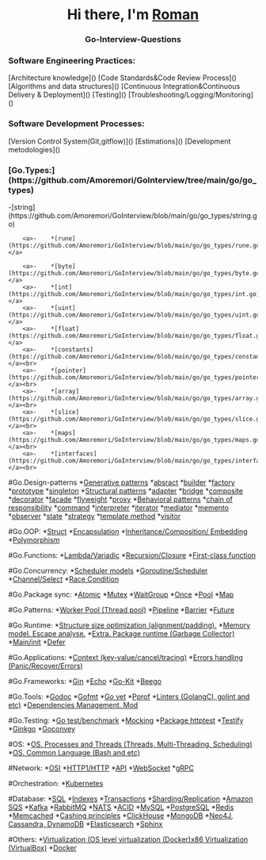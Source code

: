 <h1 align="center">Hi there, I'm <a href="https://github.com/Amoremori" target="_blank">Roman</a></h1>

<h3 align="center">Go-Interview-Questions</h3>

<h3>Software Engineering Practices:</h3>
[Architecture knowledge]()
[Code Standards&Code Review Process]()
[Algorithms and data structures]()
[Continuous Integration&Continuous Delivery & Deployment]()
[Testing]()
[Troubleshooting/Logging/Monitoring]()

<h3>Software Development Processes:</h3>
[Version Control System(Git,gitflow)]()
[Estimations]()
[Development metodologies]()

<h3 align="left">[Go.Types:](https://github.com/Amoremori/GoInterview/tree/main/go/go_types)</h3>
<span style="white-space: pre-line">-[string](https://github.com/Amoremori/GoInterview/blob/main/go/go_types/string.go)</span>

        <a>-    *[rune](https://github.com/Amoremori/GoInterview/blob/main/go/go_types/rune.go)</a>

        <a>-    *[byte](https://github.com/Amoremori/GoInterview/blob/main/go/go_types/byte.go)</a>
        <a>-    *[int](https://github.com/Amoremori/GoInterview/blob/main/go/go_types/int.go)</a>
        <a>-    *[uint](https://github.com/Amoremori/GoInterview/blob/main/go/go_types/uint.go)</a>
        <a>-    *[float](https://github.com/Amoremori/GoInterview/blob/main/go/go_types/float.go)</a>
        <a>-    *[constants](https://github.com/Amoremori/GoInterview/blob/main/go/go_types/constants.go)</a><br>
        <a>-    *[pointer](https://github.com/Amoremori/GoInterview/blob/main/go/go_types/pointer.go)</a><br>
        <a>-    *[array](https://github.com/Amoremori/GoInterview/blob/main/go/go_types/array.go)</a><br>
        <a>-    *[slice](https://github.com/Amoremori/GoInterview/blob/main/go/go_types/slice.go)</a><br>
        <a>-    *[maps](https://github.com/Amoremori/GoInterview/blob/main/go/go_types/maps.go)</a><br>
        <a>-    *[interfaces](https://github.com/Amoremori/GoInterview/blob/main/go/go_types/interfaces.go)</a><br>

#Go.Design-patterns
*[Generative patterns]()
*[absract]()
*[builder]()
*[factory]()
*[prototype]()
*[singleton]()
*[Structural patterns]()
*[adapter]()
*[bridge]()
*[composite]()
*[decorator]()
*[facade]()
*[flyweight]()
*[proxy]()
*[Behavioral patterns]()
*[chain of responsibility]()
*[command]()
*[interpreter]()
*[iterator]()
*[mediator]()
*[memento]()
*[observer]()
*[state]()
*[strategy]()
*[template method]()
*[visitor]()

#Go.OOP:
*[Struct]()
*[Encapsulation]()
*[Inheritance/Composition/ Embedding]()
*[Polymorphism]()

#Go.Funсtions:
*[Lambda/Variadic]()
*[Recursion/Closure]()
*[First-class function]()

#Go.Concurrency:
*[Scheduler models]()
*[Goroutine/Scheduler]()
*[Channel/Select]()
*[Race Condition]()

#Go.Package sync:
*[Atomic]()
*[Mutex]()
*[WaitGroup]()
*[Once]()
*[Pool]()
*[Map]()

#Go.Patterns:
*[Worker Pool (Thread pool)]()
*[Pipeline]()
*[Barrier]()
*[Future]()

#Go.Runtime:
*[Structure size optimization (alignment/padding).]()
*[Memory model. Escape analyse.]()
*[Extra. Package runtime (Garbage Collector)]()
*[Main/init]()
*[Defer]()

#Go.Applications:
*[Context (key-value/cancel/tracing)]()
*[Errors handling (Panic/Recover/Errors)]()

#Go.Frameworks:
*[Gin]()
*[Echo]()
*[Go-Kit]()
*[Beego]()

#Go.Tools:
*[Godoc]()
*[Gofmt]()
*[Go vet]()
*[Pprof]()
*[Linters (GolangCI, golint and etc)]()
*[Dependencies Management. Mod]()

#Go.Testing:
*[Go test/benchmark]()
*[Mocking]()
*[Package httptest]()
*[Testify]()
*[Ginkgo]()
*[Goconvey]()

#OS:
*[OS. Processes and Threads (Threads, Multi-Threading, Scheduling)]()
*[OS. Common Language (Bash and etc)]()

#Network:
*[OSI]()
*[HTTP1/HTTP]()
*[API]()
*[WebSocket]()
*[gRPC]()

#Orchestration:
*[Kubernetes]()

#Database:
*[SQL]()
*[Indexes]()
*[Transactions]()
*[Sharding/Replication]()
*[Amazon SQS]()
*[Kafka]()
*[RabbitMQ]()
*[NATS]()
*[ACID]()
*[MySQL]()
*[PostgreSQL]()
*[Redis]()
*[Memcached]()
*[Cashing principles]()
*[ClickHouse]()
*[MongoDB]()
*[Neo4J, Cassandra, DynamoDB]()
*[Elasticsearch]()
*[Sphinx]()

#Others:
*[Virtualization (OS level virtualization (Docker)x86 Virtualization (VirtualBox)]()
*[Docker]()